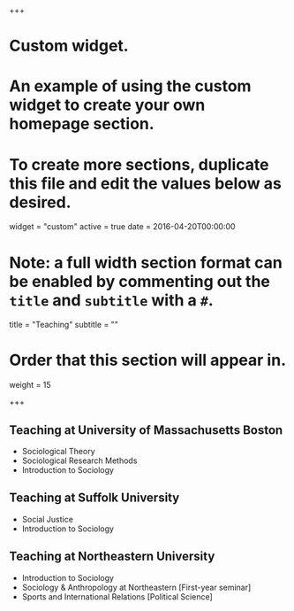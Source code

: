 +++
# Custom widget.
# An example of using the custom widget to create your own homepage section.
# To create more sections, duplicate this file and edit the values below as desired.
widget = "custom"
active = true
date = 2016-04-20T00:00:00

# Note: a full width section format can be enabled by commenting out the `title` and `subtitle` with a `#`.
title = "Teaching"
subtitle = ""

# Order that this section will appear in.
weight = 15

+++
## Teaching at University of Massachusetts Boston
- Sociological Theory
- Sociological Research Methods
- Introduction to Sociology

## Teaching at Suffolk University
- Social Justice
- Introduction to Sociology

## Teaching at Northeastern University
- Introduction to Sociology
- Sociology & Anthropology at Northeastern [First-year seminar]
- Sports and International Relations [Political Science]
